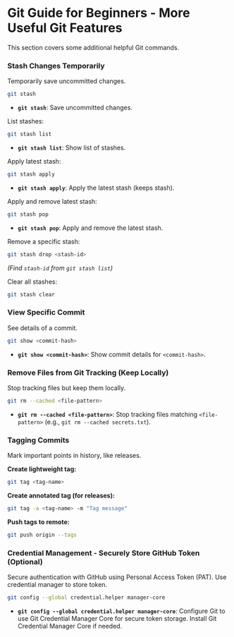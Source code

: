 # Git Guide for Beginners - More Useful Git Features

This section covers some additional helpful Git commands.

### Stash Changes Temporarily

Temporarily save uncommitted changes.

```bash
git stash
```

*   **`git stash`**: Save uncommitted changes.

List stashes:

```bash
git stash list
```

*   **`git stash list`**: Show list of stashes.

Apply latest stash:

```bash
git stash apply
```

*   **`git stash apply`**: Apply the latest stash (keeps stash).

Apply and remove latest stash:

```bash
git stash pop
```

*   **`git stash pop`**: Apply and remove the latest stash.

Remove a specific stash:

```bash
git stash drop <stash-id>
```
*(Find `stash-id` from `git stash list`)*

Clear all stashes:

```bash
git stash clear
```

### View Specific Commit

See details of a commit.

```bash
git show <commit-hash>
```

*   **`git show <commit-hash>`**: Show commit details for `<commit-hash>`.

### Remove Files from Git Tracking (Keep Locally)

Stop tracking files but keep them locally.

```bash
git rm --cached <file-pattern>
```

*   **`git rm --cached <file-pattern>`**: Stop tracking files matching `<file-pattern>` (e.g., `git rm --cached secrets.txt`).

### Tagging Commits

Mark important points in history, like releases.

**Create lightweight tag:**

```bash
git tag <tag-name>
```

**Create annotated tag (for releases):**

```bash
git tag -a <tag-name> -m "Tag message"
```

**Push tags to remote:**

```bash
git push origin --tags
```

### Credential Management - Securely Store GitHub Token (Optional)

Secure authentication with GitHub using Personal Access Token (PAT). Use credential manager to store token.

```bash
git config --global credential.helper manager-core
```

*   **`git config --global credential.helper manager-core`**: Configure Git to use Git Credential Manager Core for secure token storage. Install Git Credential Manager Core if needed.

